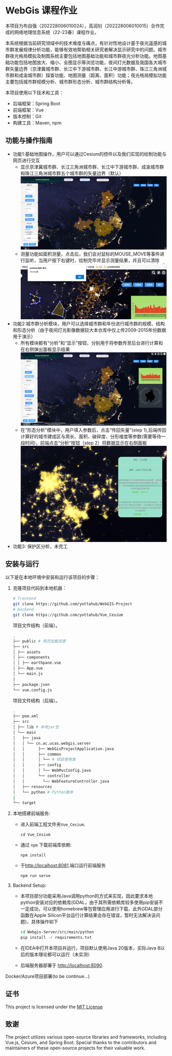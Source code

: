 # WebGis 课程作业

本项目为布自强（202228006010024），高润钊（202228006010015）合作完成的网络地理信息系统（22-23春）课程作业。

本系统根据当前研究领域中的技术难度与痛点，有针对性地设计基于夜光遥感的城市群发展规律分析功能，能够有效地帮助相关研究者解决显示研究中的问题。城市群夜光格局模拟及制图系统主要包括地图基础功能和城市群夜光分析功能。地图基础功能包括地图放大、缩小、全图显示等浏览功能，夜间灯光数据及我国各大城市群矢量边界（京津冀城市群、长江中下游城市群、长江中游城市群、珠江三角洲城市群和成渝城市群）探查功能、地图测量（距离、面积）功能；夜光格局模拟功能主要包括城市群规模分析、城市群形态分析、城市群结构分析等。

本项目使用以下技术和工具：

- 后端框架：Spring Boot
- 前端框架：Vue
- 版本控制：Git
- 构建工具：Maven, npm

## 功能与操作指南

- 功能1:基础地图操作，用户可以通过Cesium的控件以及我们实现的绘制功能与网页进行交互
    - 显示京津冀城市群、长江三角洲城市群、长江中下游城市群、成渝城市群和珠江三角洲城市群五个城市群的矢量边界（默认）
        ![img1](./images/image1.png)
    - 测量功能如面积测量，点击后，我们会对鼠标的MOUSE_MOVE等事件进行监听，当用户按下右键时，绘制完毕并显示测量结果，并且可以清除
        ![img2](./images/image2.png)
- 功能2:城市群分析模块，用户可以选择城市群和年份进行城市群的规模、结构和形态分析（由于夜间灯光影像数据较大本仓库中仅上传2009-2015年份数据用于演示）
    - 所有模块都有“分析”和“显示”按钮，分别用于将参数传至后台进行计算和在右侧弹出面板显示结果
        ![img3](./images/image3.png)
    - 在“形态分析”模块中，用户填入参数后，点击“传回矢量”(step 1),后端传回计算好的城市建成区与周长、面积、破碎度、分形维度等参数(需要等待一段时间)，前端点击”分析“按钮（step 2）将数据显示在右侧面板
        ![img4](./images/image4.png)
- 功能3: 保护区分析，未完工

## 安装与运行

以下是在本地环境中安装和运行该项目的步骤：

1. 克隆项目代码到本地机器：

    ```bash
    # frontend
    git clone https://github.com/yottahub/WebGIS-Project
    # backend
    git clone https://github.com/yottahub/Vue_Cesium
    ```

    项目文件结构（前端）。

    ```bash
    . 
    ├── public # 网页加载资源 
    ├── src 
    │ ├── assets
    │ ├── components
    │ │ ├── earthpane.vue
    │ ├── App.vue
    │ └── main.js
    |
    ├── package.json
    └── vue.config.js

    ```

    项目文件结构（后端）。

    ```bash
    . 
    ├── pom.xml 
    ├── src 
    │ ├── lib # 本地jar包
    │ └── main 
    │   ├── java 
    │   │ └── cn.ac.ucas.webgis.server
    │   │      ├── WebGisProjectApplication.java
    │   │      ├── common 
    │   │      │ └── # 项目使用类
    │   │      ├── config 
    │   │      │ └── WebMvcConfig.java 
    │   │      └── controller 
    │   │        └── WebFeatureController.java
    │   ├── resources
    │   └── python # Python脚本
    |
    └── target
    ```

2. 本地搭建前端服务: 
    - 进入前端工程文件夹`Vue_Cesium`. 
        ```shell
        cd Vue_Cesium
        ```
    - 通过 `npm` 下载前端库依赖: 

        ```shell
        npm install
        ```
    - 于[http://localhost:8081](http://localhost:8081).端口运行前端服务
        ```shell
        npm run serve
        ```

3. Backend Setup: 

    - 本项目部分功能采用Java调用python的方式来实现，因此要求本地python安装对应的依赖库(GDAL，由于其所需依赖库较多使用pip安装不一定成功，可以使用homebrew等包管理应用进行下载，此外GDAL部分函数在Apple Silicon平台运行计算结果会存在错误，暂时无法解决该问题)，具体操作如下
        
        ```bash
        cd Webgis-Server/src/main/python
        pip install -r requirements.txt
        ```

    - 在IDEA中打开本项目并运行，项目默认使用Java 20版本，实际Java 8以后的版本理论都可以运行（未实测）

    -  后端服务器部署于 [http://localhost:8090](http://localhost:8090).


Docker/Azure项目部署(to be continue...)

## 证书

This project is licensed under the [MIT License](LICENSE)

## 致谢

The project utilizes various open-source libraries and frameworks, including Vue.js, Cesium, and Spring Boot. Special thanks to the contributors and maintainers of these open-source projects for their valuable work.
